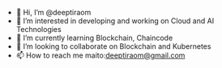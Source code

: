 - 👋 Hi, I’m @deeptiraom
- 👀 I’m interested in developing and working on Cloud and AI Technologies
- 🌱 I’m currently learning Blockchain, Chaincode
- 💞️ I’m looking to collaborate on Blockchain and Kubernetes
- 📫 How to reach me maito:deeptiraom@gmail.com

<!---
deeptiraom/deeptiraom is a ✨ special ✨ repository because its `README.md` (this file) appears on your GitHub profile.
You can click the Preview link to take a look at your changes.
--->
